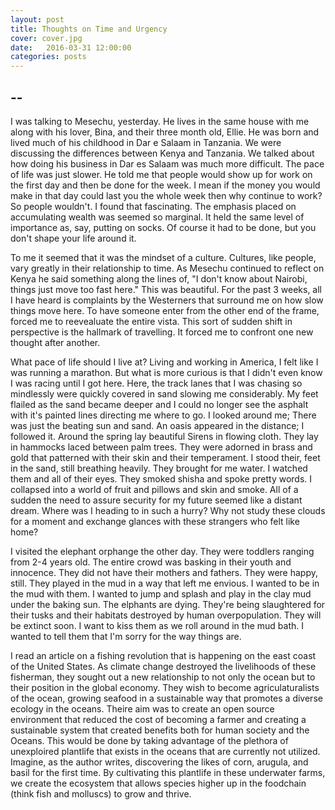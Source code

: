 ```yaml
---
layout: post
title: Thoughts on Time and Urgency
cover: cover.jpg
date:   2016-03-31 12:00:00
categories: posts
---
```


## --


I was talking to Mesechu, yesterday. He lives in the same house with me along with his lover, Bina, and their three month old, Ellie. He was born and lived much of his childhood in Dar e Salaam in Tanzania. We were discussing the differences between Kenya and Tanzania. We talked about how doing his business in Dar es Salaam was much more difficult. The pace of life was just slower. He told me that people would show up for work on the first day and then be done for the week. I mean if the money you would make in that day could last you the whole week then why continue to work? So people wouldn't. I found that fascinating. The emphasis placed on accumulating wealth was seemed so marginal. It held the same level of importance as, say, putting on socks. Of course it had to be done, but you don't shape your life around it. 

To me it seemed that it was the mindset of a culture. Cultures, like people, vary greatly in their relationship to time. As Mesechu continued to reflect on Kenya he said something along the lines of, "I don't know about Nairobi, things just move too fast here." This was beautiful. For the past 3 weeks, all I have heard is complaints by the Westerners that surround me on how slow things move here. To have someone enter from the other end of the frame, forced me to reevealuate the entire vista. This sort of sudden shift in perspective is the hallmark of travelling. It forced me to confront one new thought after another. 

What pace of life should I live at? Living and working in America, I felt like I was running a marathon. But what is more curious is that I didn't even know I was racing until I got here. Here, the track lanes that I was chasing so mindlessly were quickly covered in sand slowing me considerably. My feet flailed as the sand became deeper and I could no longer see the asphalt with it's painted lines directing me where to go. I looked around me; There was just the beating sun and sand. An oasis appeared in the distance; I followed it. Around the spring lay beautiful Sirens in flowing cloth. They lay in hammocks laced between palm trees. They were adorned in brass and gold that patterned with their skin and their temperament. I stood their, feet in the sand, still breathing heavily. They brought for me water. I watched them and all of their eyes. They smoked shisha and spoke pretty words. I collapsed into a world of fruit and pillows and skin and smoke. All of a sudden the need to assure security for my future seemed like a distant dream. Where was I heading to in such a hurry? Why not study these clouds for a moment and exchange glances with these strangers who felt like home?

I visited the elephant orphange the other day. They were toddlers ranging from 2-4 years old. The entire crowd was basking in their youth and innocence. They did not have their mothers and fathers. They were happy, still. They played in the mud in a way that left me envious. I wanted to be in the mud with them. I wanted to jump and splash and play in the clay mud under the baking sun. The elphants are dying. They're being slaughtered for their tusks and their habitats destroyed by human overpopulation. They will be extinct soon. I want to kiss them as we roll around in the mud bath. I wanted to tell them that I'm sorry for the way things are. 

I read an article on a fishing revolution that is happening on the east coast of the United States. As climate change destroyed the livelihoods of these fisherman, they sought out a new relationship to not only the ocean but to their position in the global economy. They wish to become agriculaturalists of the ocean, growing seafood in a sustainable way that promotes a diverse ecology in the oceans. Theire aim was to create an open source environment that reduced the cost of becoming a farmer and creating a sustainable system that created benefits both for human society and the Oceans. This would be done by taking advantage of the plethora of unexploired plantlife that exists in the oceans that are currently not utilized. Imagine, as the author writes, discovering the likes of corn, arugula, and basil for the first time. By cultivating this plantlife in these underwater farms, we create the ecosystem that allows species higher up in the foodchain (think fish and molluscs) to grow and thrive. 

